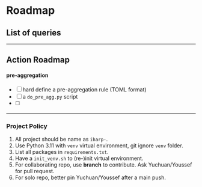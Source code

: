 # Roadmap

## List of queries

---
## Action Roadmap

#### pre-aggregation 
- [ ] hard define a pre-aggregation rule (TOML format)
- [ ] a ``do_pre_agg.py`` script
- [ ] 

#### 

---
### Project Policy
1. All project should be name as ``iharp-``.
2. Use Python 3.11 with ``venv`` virtual environment, git ignore ``venv`` folder. 
3. List all packages in ``requirements.txt``.
4. Have a ``init_venv.sh`` to (re-)init virtual environment.  
5. For collaborating repo, use **branch** to contribute. Ask Yuchuan/Youssef for pull request. 
6. For solo repo, better pin Yuchuan/Youssef after a main push. 